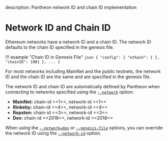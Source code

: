 description: Pantheon network ID and chain ID implementation
<!--- END of page meta data -->

# Network ID and Chain ID

Ethereum networks have a network ID and a chain ID. The network ID defaults to the chain ID specified 
in the genesis file.

!!! example "Chain ID in Genesis File"
    ```json
    {
      "config": {
        "ethash": {
        },
         "chainID": 1981
      },
      ...
    }
    ```

For most networks including MainNet and the public testnets, the network ID and the chain ID are the
same and are specified in the genesis file.

The network ID and chain ID are automatically defined by Pantheon when connecting to networks specified 
using the [`--network`](../Reference/Pantheon-CLI-Syntax.md#network) option:

- **MainNet:** chain-id ==1==, network-id ==1==
- **Rinkeby:** chain-id  ==4==, network-id ==4==
- **Ropsten:** chain-id ==3==, network-id ==3==
- **Dev:** chain-id ==2018==, network-id ==2018==

When using the [`--network=dev`](../Reference/Pantheon-CLI-Syntax.md#network) or 
[`--genesis-file`](../Reference/Pantheon-CLI-Syntax.md#genesis-file) options, you can override the 
network ID using the [`--network-id`](../Reference/Pantheon-CLI-Syntax.md#network-id) option. 

